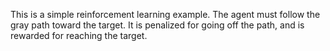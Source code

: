 This is a simple reinforcement learning example. The agent must follow the gray path toward the target. It is penalized for going off the path, and is rewarded for reaching the target.
